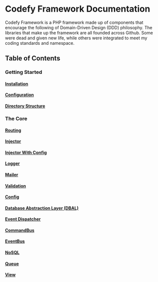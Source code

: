 
# Codefy Framework Documentation

Codefy Framework is a PHP framework made up of components that encourage the following of Domain-Driven Design (DDD) philosophy. The libraries that make up the framework are all founded across Github. Some were dead and given new life, while others were integrated to meet my coding standards and namespace.

## Table of Contents

### Getting Started

#### [Installation](https://github.com/QubusPHP/docs/blob/master/page/Installation.md)

#### [Configuration](https://github.com/QubusPHP/docs/blob/master/page/Configuration.md)

#### [Directory Structure](https://github.com/QubusPHP/docs/blob/master/page/Directory-Structure.md)

### The Core

#### [Routing](https://github.com/QubusPHP/docs/blob/master/page/Routing.md)

#### [Injector](https://github.com/QubusPHP/docs/blob/master/page/Injector.md)

#### [Injector With Config](https://github.com/QubusPHP/docs/blob/master/page/InjectorConfig.md)

#### [Logger](https://github.com/QubusPHP/docs/blob/master/page/Logger.md)

#### [Mailer](https://github.com/QubusPHP/docs/blob/master/page/Mailer.md)

#### [Validation](https://github.com/QubusPHP/docs/blob/master/page/Validation.md)

#### [Config](https://github.com/QubusPHP/docs/blob/master/page/Config.md)

#### [Database Abstraction Layer (DBAL)](https://github.com/QubusPHP/docs/blob/master/page/DBAL.md)

#### [Event Dispatcher](https://github.com/QubusPHP/docs/blob/master/page/EventDispatcher.md)

#### [CommandBus](https://github.com/QubusPHP/docs/blob/master/page/CommandBus.md)

#### [EventBus](https://github.com/QubusPHP/docs/blob/master/page/EventBus.md)

#### [NoSQL](https://github.com/QubusPHP/docs/blob/master/page/NoSQL.md)

#### [Queue](https://github.com/QubusPHP/docs/blob/master/page/Queue.md)

#### [View](https://github.com/QubusPHP/docs/blob/master/page/View.md)